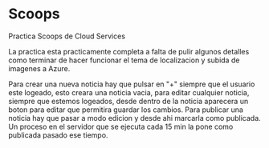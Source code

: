 # Scoops
Practica Scoops de Cloud Services

La practica esta practicamente completa a falta de pulir algunos detalles como terminar de hacer funcionar el tema de localizacion y subida de imagenes a Azure.

Para crear una nueva noticia hay que pulsar en "+" siempre que el usuario este logeado, esto creara una noticia vacia, para editar cualquier noticia, siempre que estemos logeados, desde dentro de la noticia aparecera un boton para editar que permitira guardar los cambios. Para publicar una noticia hay que pasar a modo edicion y desde ahi marcarla como publicada. Un proceso en el servidor que se ejecuta cada 15 min la pone como publicada pasado ese tiempo.


